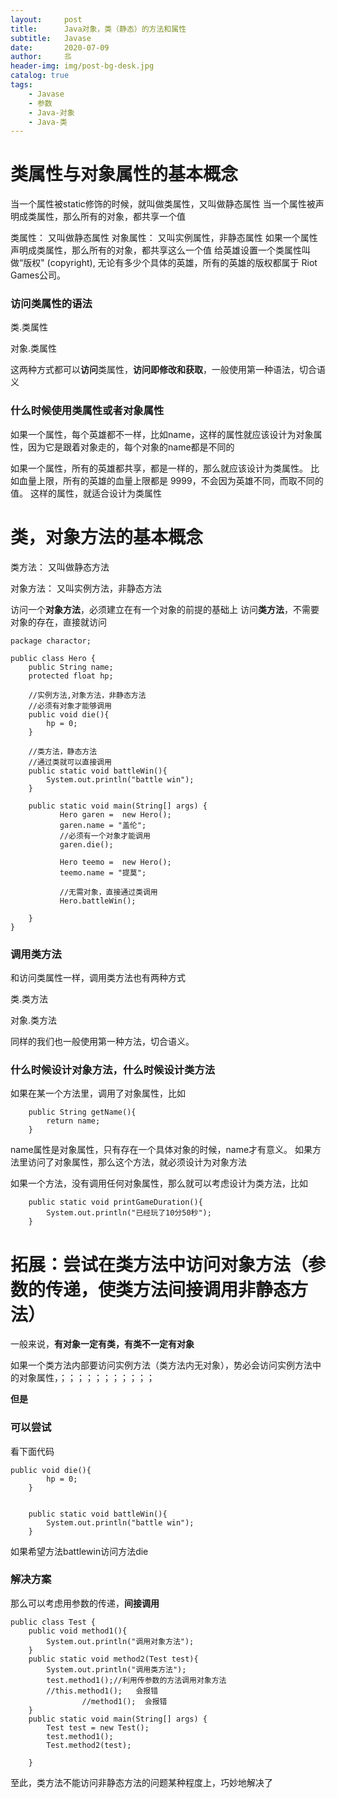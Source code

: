 ```yaml
---
layout:     post                   
title:      Java对象，类（静态）的方法和属性            
subtitle:   Javase
date:       2020-07-09             
author:     丠                 
header-img: img/post-bg-desk.jpg    
catalog: true                       
tags:                             
    - Javase
    - 参数
    - Java-对象
    - Java-类
---
```


# 类属性与对象属性的基本概念

当一个属性被static修饰的时候，就叫做类属性，又叫做静态属性 
当一个属性被声明成类属性，那么所有的对象，都共享一个值 


类属性： 又叫做静态属性 
对象属性： 又叫实例属性，非静态属性 
如果一个属性声明成类属性，那么所有的对象，都共享这么一个值 
给英雄设置一个类属性叫做“版权" (copyright), 无论有多少个具体的英雄，所有的英雄的版权都属于 Riot Games公司。 

### 访问类属性的语法

类.类属性

对象.类属性

这两种方式都可以**访问**类属性，**访问即修改和获取**，一般使用第一种语法，切合语义

### 什么时候使用类属性或者对象属性

如果一个属性，每个英雄都不一样，比如name，这样的属性就应该设计为对象属性，因为它是跟着对象走的，每个对象的name都是不同的

如果一个属性，所有的英雄都共享，都是一样的，那么就应该设计为类属性。
比如血量上限，所有的英雄的血量上限都是 9999，不会因为英雄不同，而取不同的值。 这样的属性，就适合设计为类属性 


# 类，对象方法的基本概念

类方法： 又叫做静态方法 

对象方法： 又叫实例方法，非静态方法 

访问一个**对象方法**，必须建立在有一个对象的前提的基础上 
访问**类方法**，不需要对象的存在，直接就访问 


```
package charactor;
 
public class Hero {
    public String name; 
    protected float hp; 
 
    //实例方法,对象方法，非静态方法 
    //必须有对象才能够调用
    public void die(){
        hp = 0;
    }
     
    //类方法，静态方法
    //通过类就可以直接调用
    public static void battleWin(){
        System.out.println("battle win");
    }
     
    public static void main(String[] args) {
           Hero garen =  new Hero();
           garen.name = "盖伦";
           //必须有一个对象才能调用
           garen.die();
            
           Hero teemo =  new Hero();
           teemo.name = "提莫";
            
           //无需对象，直接通过类调用
           Hero.battleWin();
         
    }
}
```

### 调用类方法

和访问类属性一样，调用类方法也有两种方式

类.类方法

对象.类方法

同样的我们也一般使用第一种方法，切合语义。


### 什么时候设计对象方法，什么时候设计类方法 

如果在某一个方法里，调用了对象属性，比如
 
```
    public String getName(){
    	return name;
    }
```
 

name属性是对象属性，只有存在一个具体对象的时候，name才有意义。 如果方法里访问了对象属性，那么这个方法，就必须设计为对象方法

如果一个方法，没有调用任何对象属性，那么就可以考虑设计为类方法，比如
``` 
    public static void printGameDuration(){
    	System.out.println("已经玩了10分50秒");
    }
```

# 拓展：尝试在类方法中访问对象方法（参数的传递，使类方法间接调用非静态方法）

一般来说，**有对象一定有类，有类不一定有对象**

如果一个类方法内部要访问实例方法（类方法内无对象），势必会访问实例方法中的对象属性，；；；；；；；；；；；

**但是**

### 可以尝试

看下面代码
```
public void die(){
        hp = 0;
    }
      
     
    public static void battleWin(){
        System.out.println("battle win");
    }

```
如果希望方法battlewin访问方法die

### 解决方案

那么可以考虑用参数的传递，**间接调用**

```
public class Test {
    public void method1(){
        System.out.println("调用对象方法");
    }
    public static void method2(Test test){
        System.out.println("调用类方法");
        test.method1();//利用传参数的方法调用对象方法
        //this.method1();   会报错
                //method1();  会报错
    }
    public static void main(String[] args) {
        Test test = new Test();
        test.method1();
        Test.method2(test);
         
    }
```

至此，类方法不能访问非静态方法的问题某种程度上，巧妙地解决了








